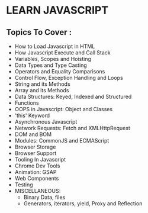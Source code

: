 # LEARN JAVASCRIPT

## Topics To Cover :

- How to Load Javascript in HTML
- How Javascript Execute and Call Stack
- Variables, Scopes and Hoisting
- Data Types and Type Casting
- Operators and Equality Comparisons
- Control Flow, Exception Handling and Loops
- String and its Methods
- Array and its Methods
- Data Structures: Keyed, Indexed and Structured
- Functions
- OOPS in Javascript: Object and Classes
- 'this' Keyword
- Asynchronous Javascript
- Network Requests: Fetch and XMLHttpRequest
- DOM and BOM
- Modules: CommonJS and ECMAScript
- Browser Storage
- Browser Support
- Tooling In Javascript
- Chrome Dev Tools
- Animation: GSAP
- Web Components
- Testing
- MISCELLANEOUS:
  - Binary Data, files
  - Generators, iterators, yield, Proxy and Reflection
